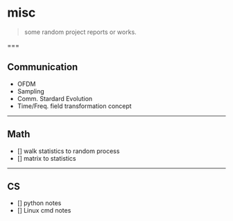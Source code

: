 # misc
>some random project reports or works.
>

===
## Communication
- OFDM
- Sampling
- Comm. Stardard Evolution
- Time/Freq. field transformation concept


* * *
## Math
- [] walk statistics to random process
- [] matrix to statistics

* * *
## CS
- [] python notes
- [] Linux cmd notes

